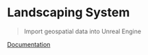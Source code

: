 # Landscaping System <!-- {docsify-ignore} -->

> Import geospatial data into Unreal Engine

[Documentation](#Welcome)